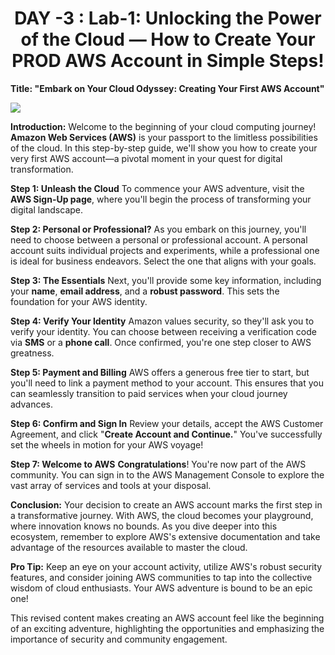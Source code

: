 <p align="center">
  <h1 align="center"?<em> DAY -3 : Lab-1: Unlocking the Power of the Cloud — How to Create Your PROD AWS Account in Simple Steps!  </em></h1>
   
</p>

**Title: "Embark on Your Cloud Odyssey: Creating Your First AWS Account"**

<img src="https://github.com/iamrajaram1/100-Days-of-AWS-Cloud/blob/main/AWS_Day_03/CREATE%20AWS%20ACCOUNT%20IN%205%20STEPS-L.gif">

**Introduction:**
Welcome to the beginning of your cloud computing journey! **Amazon Web Services (AWS)** is your passport to the limitless possibilities of the cloud. In this step-by-step guide, we'll show you how to create your very first AWS account—a pivotal moment in your quest for digital transformation.

**Step 1: Unleash the Cloud**
To commence your AWS adventure, visit the **AWS Sign-Up page**, where you'll begin the process of transforming your digital landscape.

**Step 2: Personal or Professional?**
As you embark on this journey, you'll need to choose between a personal or professional account. A personal account suits individual projects and experiments, while a professional one is ideal for business endeavors. Select the one that aligns with your goals.

**Step 3: The Essentials**
Next, you'll provide some key information, including your **name**, **email address**, and a **robust password**. This sets the foundation for your AWS identity.

**Step 4: Verify Your Identity**
Amazon values security, so they'll ask you to verify your identity. You can choose between receiving a verification code via **SMS** or a **phone call**. Once confirmed, you're one step closer to AWS greatness.

**Step 5: Payment and Billing**
AWS offers a generous free tier to start, but you'll need to link a payment method to your account. This ensures that you can seamlessly transition to paid services when your cloud journey advances.

**Step 6: Confirm and Sign In**
Review your details, accept the AWS Customer Agreement, and click "**Create Account and Continue.**" You've successfully set the wheels in motion for your AWS voyage!

**Step 7: Welcome to AWS**
**Congratulations**! You're now part of the AWS community. You can sign in to the AWS Management Console to explore the vast array of services and tools at your disposal.

**Conclusion:**
Your decision to create an AWS account marks the first step in a transformative journey. With AWS, the cloud becomes your playground, where innovation knows no bounds. As you dive deeper into this ecosystem, remember to explore AWS's extensive documentation and take advantage of the resources available to master the cloud.

**Pro Tip:** Keep an eye on your account activity, utilize AWS's robust security features, and consider joining AWS communities to tap into the collective wisdom of cloud enthusiasts. Your AWS adventure is bound to be an epic one!

This revised content makes creating an AWS account feel like the beginning of an exciting adventure, highlighting the opportunities and emphasizing the importance of security and community engagement.
